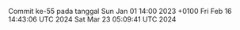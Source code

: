 Commit ke-55 pada tanggal Sun Jan 01 14:00 2023 +0100
Fri Feb 16 14:43:06 UTC 2024
Sat Mar 23 05:09:41 UTC 2024
